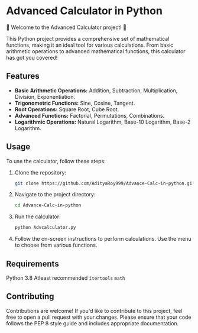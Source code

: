 # Advanced Calculator in Python

🧮 Welcome to the Advanced Calculator project! 🧮

This Python project provides a comprehensive set of mathematical functions, making it an ideal tool for various calculations. From basic arithmetic operations to advanced mathematical functions, this calculator has got you covered!

## Features

- **Basic Arithmetic Operations:** Addition, Subtraction, Multiplication, Division, Exponentiation.
- **Trigonometric Functions:** Sine, Cosine, Tangent.
- **Root Operations:** Square Root, Cube Root.
- **Advanced Functions:** Factorial, Permutations, Combinations.
- **Logarithmic Operations:** Natural Logarithm, Base-10 Logarithm, Base-2 Logarithm.

## Usage

To use the calculator, follow these steps:

1. Clone the repository:

   ```bash
   git clone https://github.com/AdityaRoy999/Advance-Calc-in-python.git
   ```
2. Navigate to the project directory:
   ```bash
   cd Advance-Calc-in-python
   ```
3. Run the calculator:
   ```bash
   python Advcalculator.py
   ```
4. Follow the on-screen instructions to perform calculations. Use the menu to choose from various functions.
## Requirements
Python 3.8 Atleast recommended
`itertools`
`math`

## Contributing
Contributions are welcome! If you'd like to contribute to this project, feel free to open a pull request with your changes. Please ensure that your code follows the PEP 8 
style guide and includes appropriate documentation.

